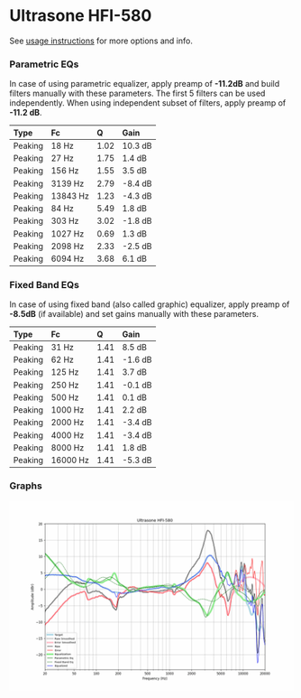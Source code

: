 # Ultrasone HFI-580
See [usage instructions](https://github.com/jaakkopasanen/AutoEq#usage) for more options and info.

### Parametric EQs
In case of using parametric equalizer, apply preamp of **-11.2dB** and build filters manually
with these parameters. The first 5 filters can be used independently.
When using independent subset of filters, apply preamp of **-11.2 dB**.

| Type    | Fc       |    Q | Gain    |
|:--------|:---------|:-----|:--------|
| Peaking | 18 Hz    | 1.02 | 10.3 dB |
| Peaking | 27 Hz    | 1.75 | 1.4 dB  |
| Peaking | 156 Hz   | 1.55 | 3.5 dB  |
| Peaking | 3139 Hz  | 2.79 | -8.4 dB |
| Peaking | 13843 Hz | 1.23 | -4.3 dB |
| Peaking | 84 Hz    | 5.49 | 1.8 dB  |
| Peaking | 303 Hz   | 3.02 | -1.8 dB |
| Peaking | 1027 Hz  | 0.69 | 1.3 dB  |
| Peaking | 2098 Hz  | 2.33 | -2.5 dB |
| Peaking | 6094 Hz  | 3.68 | 6.1 dB  |

### Fixed Band EQs
In case of using fixed band (also called graphic) equalizer, apply preamp of **-8.5dB**
(if available) and set gains manually with these parameters.

| Type    | Fc       |    Q | Gain    |
|:--------|:---------|:-----|:--------|
| Peaking | 31 Hz    | 1.41 | 8.5 dB  |
| Peaking | 62 Hz    | 1.41 | -1.6 dB |
| Peaking | 125 Hz   | 1.41 | 3.7 dB  |
| Peaking | 250 Hz   | 1.41 | -0.1 dB |
| Peaking | 500 Hz   | 1.41 | 0.1 dB  |
| Peaking | 1000 Hz  | 1.41 | 2.2 dB  |
| Peaking | 2000 Hz  | 1.41 | -3.4 dB |
| Peaking | 4000 Hz  | 1.41 | -3.4 dB |
| Peaking | 8000 Hz  | 1.41 | 1.8 dB  |
| Peaking | 16000 Hz | 1.41 | -5.3 dB |

### Graphs
![](./Ultrasone%20HFI-580.png)